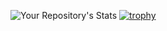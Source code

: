 ![Your Repository's Stats](https://github-readme-streak-stats.herokuapp.com/?user=radhay-samagra&theme=algolia)
[![trophy](https://github-profile-trophy.vercel.app/?username=radhay-samagra&theme=onedark)](https://github.com/radhay-samagra/github-profile-trophy)

